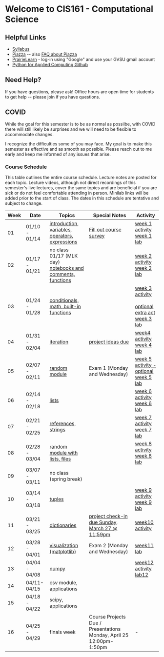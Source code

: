 # Welcome to CIS161 - Computational Science

## Helpful Links
* [Syllabus](syllabus.md)
* [Piazza](https://www.piazza.com/gvsu/winter2022/cis161/home) -- also [FAQ about Piazza](piazza-faq.md)
* [PrairieLearn](https://www.prairielearn.org/pl/course_instance/129003) - log-in
  using "Google" and use your GVSU gmail account
* [Python for Applied Computing Github](https://github.com/eecarrier/python-for-applied-computing)

## Need Help?
If you have questions, please ask!  Office hours are open time for students
to get help -- please join if you have questions.

## COVID
While the goal for this semester is to be as normal as possilbe,
with COVID there will still likely be
surprises and we will need to be flexible to accommodate changes.

I recognize the difficulties some of you may face.
My goal is to make this semester as effective and as smooth
as possible.  Please reach out to me early and keep me informed
of any issues that arise.

### Course Schedule
This table outlines the entire course schedule.  Lecture notes are
posted for each topic.  Lecture videos, although not direct recordings
of this semester's live lectures, cover the same topics and are beneficial
if you are sick or do not feel comfortable attending in person.
Minilab links will be added prior to the start of class.  The dates in this
schedule are tentative and subject to change.

| Week | Date          | Topics | Special Notes | Activity |
| ---- | ------------- | ------ | --------- | ------- |
|  01  | 01/10 - 01/14 | [introduction, variables, operators, expressions](https://www.prairielearn.org/pl/course_instance/129003/assessment/2316030) | [Fill out course survey](https://forms.gle/4CKxEucnGFiHCFHu9) | [week 1 activity](https://www.prairielearn.org/pl/course_instance/129003/assessment/2316000) <br> [week 1 lab](https://www.prairielearn.org/pl/course_instance/129003/assessment/2316422) |
|  02  | 01/17 - 01/21 | no class 01/17 (MLK day) <br> [notebooks and comments, functions](https://www.prairielearn.org/pl/course_instance/129003/assessment/2316476) |  | [week 2 activity](https://www.prairielearn.org/pl/course_instance/129003/assessment/2316475) <br> [week 2 lab](https://www.prairielearn.org/pl/course_instance/129003/assessment/2316753) |
|  03  | 01/24 - 01/28 | [conditionals, math, built-in functions](https://www.prairielearn.org/pl/course_instance/129003/assessment/2316761) | | [week 3 activity](https://www.prairielearn.org/pl/course_instance/129003/assessment/2316760) <br><br> [optional extra act](https://www.prairielearn.org/pl/course_instance/129003/assessment/2316904) <br> [week 3 lab](https://www.prairielearn.org/pl/course_instance/129003/assessment/2316965) |
|  04  | 01/31 - 02/04 | [iteration](https://www.prairielearn.org/pl/course_instance/129003/assessment/2316979) | [project ideas due](https://www.prairielearn.org/pl/course_instance/129003/assessment/2317030) | [week4 activity](https://www.prairielearn.org/pl/course_instance/129003/assessment/2316978) <br> [week 4 lab](https://www.prairielearn.org/pl/course_instance/129003/assessment/2317108) |
|  05  | 02/07 - 02/11 | [random module](https://www.prairielearn.org/pl/course_instance/129003/assessment/2317122) | Exam 1 (Monday and Wednesday) | [week 5 activity - optional](https://www.prairielearn.org/pl/course_instance/129003/assessment/2317121) <br> [week 5 lab](https://www.prairielearn.org/pl/course_instance/129003/assessment/2317294) |
|  06  | 02/14 - 02/18 | [lists](https://www.prairielearn.org/pl/course_instance/129003/assessment/2317330) | | [week 6 activity](https://www.prairielearn.org/pl/course_instance/129003/assessment/2317329) <br> [week 6 lab](https://www.prairielearn.org/pl/course_instance/129003/assessment/2317547) |
|  07  | 02/21 - 02/25 | [references, strings](https://www.prairielearn.org/pl/course_instance/129003/assessment/2317557) | | [week 7 activity](https://www.prairielearn.org/pl/course_instance/129003/assessment/2317556) <br> [week 7 lab](https://www.prairielearn.org/pl/course_instance/129003/assessment/2317656) |
|  08  | 02/28 - 03/04 | [random module with lists, files](https://www.prairielearn.org/pl/course_instance/129003/assessment/2317671) | | [week 8 activity](https://www.prairielearn.org/pl/course_instance/129003/assessment/2317670) <br> [week 8 lab](https://www.prairielearn.org/pl/course_instance/129003/assessment/2317739) |
|  09  | 03/07 - 03/11 | no class (spring break) | | |
|  10  | 03/14 - 03/18 | [tuples](https://www.prairielearn.org/pl/course_instance/129003/assessment/2317808) |  | [week 9 activity](https://www.prairielearn.org/pl/course_instance/129003/assessment/2317807) <br> [week 9 lab](https://www.prairielearn.org/pl/course_instance/129003/assessment/2317922) |
|  11  | 03/21 - 03/25 | [dictionaries](https://www.prairielearn.org/pl/course_instance/129003/assessment/2317929) | [project check-in due Sunday, March 27 @ 11:59pm](https://www.prairielearn.org/pl/course_instance/129003/assessment/2317928)  | [week10 activity](https://www.prairielearn.org/pl/course_instance/129003/assessment/2317927) |
|  12  | 03/28 - 04/01 | [visualization (matplotlib)](https://www.prairielearn.org/pl/course_instance/129003/assessment/2318162) | Exam 2 (Monday and Wednesday) | [week11 lab](https://www.prairielearn.org/pl/course_instance/129003/assessment/2318204) |
|  13  | 04/04 - 04/08 | [numpy](https://www.prairielearn.org/pl/course_instance/129003/assessment/2318243) |  | [week12 activity](https://www.prairielearn.org/pl/course_instance/129003/assessment/2318241) <br> [lab12](https://www.prairielearn.org/pl/course_instance/129003/assessment/2318334) |
|  14  | 04/11- 04/15 | csv module, applications |  | |
|  15  | 04/18 - 04/22 | scipy, applications | | |
|  16  | 04/25 - 04/29 | finals week | Course Projects Due / Presentations Monday, April 25 12:00pm-1:50pm | - |

